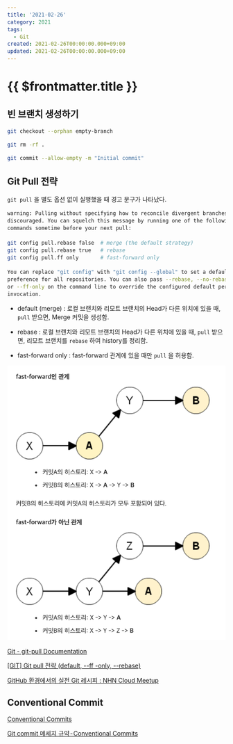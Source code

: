 ```yaml
---
title: '2021-02-26'
category: 2021
tags:
  - Git
created: 2021-02-26T00:00:00.000+09:00
updated: 2021-02-26T00:00:00.000+09:00
---
```


# {{ $frontmatter.title }}

## 빈 브랜치 생성하기

```bash
git checkout --orphan empty-branch
```

```bash
git rm -rf .
```

```bash
git commit --allow-empty -m "Initial commit"
```

## Git Pull 전략

`git pull` 을 별도 옵션 없이 실행했을 때 경고 문구가 나타났다.

```bash
warning: Pulling without specifying how to reconcile divergent branches is
discouraged. You can squelch this message by running one of the following
commands sometime before your next pull:

git config pull.rebase false  # merge (the default strategy)
git config pull.rebase true   # rebase
git config pull.ff only       # fast-forward only

You can replace "git config" with "git config --global" to set a default
preference for all repositories. You can also pass --rebase, --no-rebase,
or --ff-only on the command line to override the configured default per
invocation.
```

- default (merge) : 로컬 브랜치와 리모트 브랜치의 Head가 다른 위치에 있을 때, `pull` 받으면, Merge 커밋을 생성함.

- rebase : 로컬 브랜치와 리모트 브랜치의 Head가 다른 위치에 있을 때, `pull` 받으면, 리모트 브랜치를 `rebase` 하여 history를 정리함.

- fast-forward only : fast-forward 관계에 있을 때만 `pull` 을 허용함.

![2021-02-26-image-0](./images/2021-02-26-image-0.png)

[Git - git-pull Documentation](https://git-scm.com/docs/git-pull)

[[GIT] Git pull 전략 (default, --ff -only, --rebase)](https://sanghye.tistory.com/43)

[GitHub 환경에서의 실전 Git 레시피 : NHN Cloud Meetup](https://meetup.toast.com/posts/116)

## Conventional Commit

[Conventional Commits](https://www.conventionalcommits.org/en/v1.0.0/)

[Git commit 메세지 규약 - Conventional Commits](https://medium.com/hashbox/git-commit-%EB%A9%94%EC%84%B8%EC%A7%80-%EA%B7%9C%EC%B9%99-conventional-commits-71710f7f53c)
